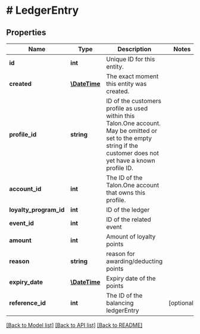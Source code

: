 # # LedgerEntry

## Properties

Name | Type | Description | Notes
------------ | ------------- | ------------- | -------------
**id** | **int** | Unique ID for this entity. | 
**created** | [**\DateTime**](\DateTime.md) | The exact moment this entity was created. | 
**profile_id** | **string** | ID of the customers profile as used within this Talon.One account. May be omitted or set to the empty string if the customer does not yet have a known profile ID. | 
**account_id** | **int** | The ID of the Talon.One account that owns this profile. | 
**loyalty_program_id** | **int** | ID of the ledger | 
**event_id** | **int** | ID of the related event | 
**amount** | **int** | Amount of loyalty points | 
**reason** | **string** | reason for awarding/deducting points | 
**expiry_date** | [**\DateTime**](\DateTime.md) | Expiry date of the points | 
**reference_id** | **int** | The ID of the balancing ledgerEntry | [optional] 

[[Back to Model list]](../../README.md#documentation-for-models) [[Back to API list]](../../README.md#documentation-for-api-endpoints) [[Back to README]](../../README.md)


